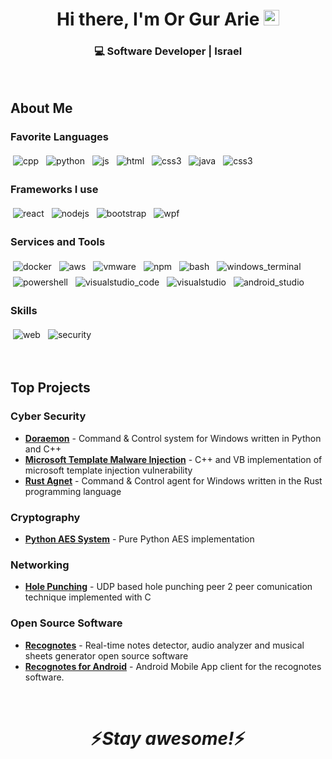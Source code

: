 <div align="center">
   <h1>Hi there, I'm Or Gur Arie</a> <img src="https://media.giphy.com/media/hvRJCLFzcasrR4ia7z/giphy.gif" width="25px"> </h1>
</div>

<div align="center">
<h3> 💻 Software Developer | Israel</h3>
</div>
 
<br />

## About Me

### Favorite Languages

<p align="left">
  <img src="https://raw.githubusercontent.com/Railly/ColoredBadges/master/svg/dev/languages/cpp.svg" alt="cpp" style="vertical-align:top; margin:4px">
  <img src="https://raw.githubusercontent.com/Railly/ColoredBadges/master/svg/dev/languages/python.svg" alt="python" style="vertical-align:top; margin:4px">
  <img src="https://raw.githubusercontent.com/Railly/ColoredBadges/master/svg/dev/languages/js.svg" alt="js" style="vertical-align:top; margin:4px">
  <img src="https://raw.githubusercontent.com/Railly/ColoredBadges/master/svg/dev/languages/html.svg" alt="html" style="vertical-align:top; margin:4px">
  <img src="https://raw.githubusercontent.com/Railly/ColoredBadges/master/svg/dev/languages/css3.svg" alt="css3" style="vertical-align:top; margin:4px">
  <img src="https://raw.githubusercontent.com/Railly/ColoredBadges/master/svg/dev/languages/java.svg" alt="java" style="vertical-align:top; margin:4px">
  <img src="https://raw.githubusercontent.com/Railly/ColoredBadges/master/svg/dev/languages/csharp_dotnet.svg" alt="css3" style="vertical-align:top; margin:4px">
</p>

### Frameworks I use

<p align="left">
  <img src="https://raw.githubusercontent.com/Railly/ColoredBadges/master/svg/dev/frameworks/react.svg" alt="react" style="vertical-align:top; margin:4px">
  <img src="https://raw.githubusercontent.com/Railly/ColoredBadges/master/svg/dev/frameworks/nodejs.svg" alt="nodejs" style="vertical-align:top; margin:4px">
  <img src="https://raw.githubusercontent.com/Railly/ColoredBadges/master/svg/dev/frameworks/bootstrap.svg" alt="bootstrap" style="vertical-align:top; margin:4px">
  <img src="https://raw.githubusercontent.com/Railly/ColoredBadges/master/svg/dev/frameworks/wpf.svg" alt="wpf" style="vertical-align:top; margin:4px">
</p>

### Services and Tools

<p align="left">
  <img src="https://raw.githubusercontent.com/Railly/ColoredBadges/master/svg/dev/tools/docker.svg" alt="docker" style="vertical-align:top; margin:4px">
  <img src="https://raw.githubusercontent.com/Railly/ColoredBadges/master/svg/dev/services/aws.svg" alt="aws" style="vertical-align:top; margin:4px">
  <img src="https://raw.githubusercontent.com/Railly/ColoredBadges/master/svg/dev/tools/vmware.svg" alt="vmware" style="vertical-align:top; margin:4px">
  <img src="https://raw.githubusercontent.com/Railly/ColoredBadges/master/svg/dev/services/npm.svg" alt="npm" style="vertical-align:top; margin:4px">
  <img src="https://raw.githubusercontent.com/Railly/ColoredBadges/master/svg/dev/tools/bash.svg" alt="bash" style="vertical-align:top; margin:4px">
  <img src="https://raw.githubusercontent.com/Railly/ColoredBadges/master/svg/dev/tools/windows_terminal.svg" alt="windows_terminal" style="vertical-align:top; margin:4px">
  <img src="https://raw.githubusercontent.com/Railly/ColoredBadges/master/svg/dev/tools/powershell.svg" alt="powershell" style="vertical-align:top; margin:4px">
  <img src="https://raw.githubusercontent.com/Railly/ColoredBadges/master/svg/dev/tools/visualstudio_code.svg" alt="visualstudio_code" style="vertical-align:top; margin:4px">
  <img src="https://raw.githubusercontent.com/Railly/ColoredBadges/master/svg/dev/tools/visualstudio.svg" alt="visualstudio" style="vertical-align:top; margin:4px">
  <img src="https://raw.githubusercontent.com/Railly/ColoredBadges/master/svg/dev/tools/android_studio_colour.svg" alt="android_studio" style="vertical-align:top; margin:4px">
</p>

### Skills

<p align="left">
  <img src="https://raw.githubusercontent.com/Railly/ColoredBadges/master/svg/dev/misc/web.svg" alt="web" style="vertical-align:top; margin:4px">
  <img src="https://raw.githubusercontent.com/Railly/ColoredBadges/master/svg/dev/misc/security.svg" alt="security" style="vertical-align:top; margin:4px">
</p>
<br />

## Top Projects

### Cyber Security

- **[Doraemon](https://github.com/orgurar/doraemon)** - Command & Control system for Windows written in Python and C++
- **[Microsoft Template Malware Injection](https://github.com/orgurar/ms-template-injection)** - C++ and VB implementation of microsoft template injection vulnerability
- **[Rust Agnet](https://github.com/orgurar/rust-agnet)** - Command & Control agent for Windows written in the Rust programming language

### Cryptography

- **[Python AES System](https://github.com/orgurar/python-aes)** - Pure Python AES implementation
<!-- - **[SSL / TLS 1.3 Server Side Implementation]()** - SSL Server implementation ([rfc8446](https://datatracker.ietf.org/doc/html/rfc8446)) -->

### Networking

- **[Hole Punching](https://github.com/orgurar/udp-hole-punching)** - UDP based hole punching peer 2 peer comunication technique implemented with C
<!-- - **[TCP Hole Punching](https://github.com/orgurar/python-aes)** - TCP more advanced hole punching peer 2 peer comunication technique -->

### Open Source Software

- **[Recognotes](https://github.com/orgurar/recognotes)** - Real-time notes detector, audio analyzer and musical sheets generator open source software
- **[Recognotes for Android](https://github.com/orgurar/recognotes-mobile)** - Android Mobile App client for the recognotes software.

<br />

<h1 align='center'>⚡️<i>Stay awesome!</i>⚡️</h1>
